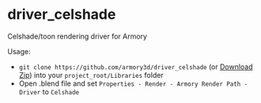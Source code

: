 # driver_celshade
Celshade/toon rendering driver for Armory

Usage:
- `git clone https://github.com/armory3d/driver_celshade` (or [Download Zip](https://github.com/armory3d/driver_celshade/archive/master.zip)) into your `project_root/Libraries` folder
- Open .blend file and set `Properties - Render - Armory Render Path - Driver` to `Celshade`
